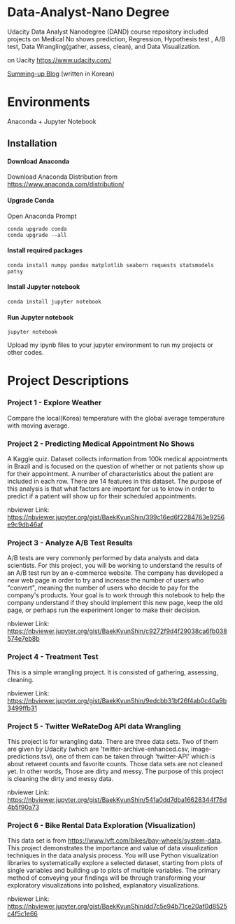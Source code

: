 # Data-Analyst-Nano Degree

Udacity Data Analyst Nanodegree (DAND) course repository included projects on Medical No shows prediction, Regression, Hypothesis test , A/B test, Data Wrangling(gather, assess, clean), and Data Visualization.

on Uacity https://www.udacity.com/

[Summing-up Blog](https://bkshin.tistory.com/category/%EB%8D%B0%EC%9D%B4%ED%84%B0%20%EB%B6%84%EC%84%9D) (written in Korean) 

# Environments

Anaconda + Jupyter Notebook

## Installation

#### Download Anaconda

Download Anaconda Distribution from https://www.anaconda.com/distribution/

#### Upgrade Conda

Open Anaconda Prompt

```
conda upgrade conda
conda upgrade --all
```

#### Install required packages

```
conda install numpy pandas matplotlib seaborn requests statsmodels patsy
```

#### Install Jupyter notebook

```
conda install jupyter notebook
```

#### Run Jupyter notebook

```
jupyter notebook
```

Upload my ipynb files to your jupyter environment to run my projects or other codes.

# Project Descriptions

### Project 1 - Explore Weather

 Compare the local(Korea) temperature with the global average temperature with moving average.

### Project 2 - Predicting Medical Appointment No Shows

 A Kaggle quiz. Dataset collects information from 100k medical appointments in Brazil and is focused on the question of whether or not patients show up for their appointment. A number of characteristics about the patient are included in each row. There are 14 features in this dataset. The purpose of this analysis is that what factors are important for us to know in order to predict if a patient will show up for their scheduled appointments.

nbviewer Link: https://nbviewer.jupyter.org/gist/BaekKyunShin/399c16ed6f2284763e9256e9c9db46af

### Project 3 - Analyze A/B Test Results

 A/B tests are very commonly performed by data analysts and data scientists. For this project, you will be working to understand the results of an A/B test run by an e-commerce website. The company has developed a new web page in order to try and increase the number of users who "convert", meaning the number of users who decide to pay for the company's products. Your goal is to work through this notebook to help the company understand if they should implement this new page, keep the old page, or perhaps run the experiment longer to make their decision.

nbviewer Link:  https://nbviewer.jupyter.org/gist/BaekKyunShin/c9272f9d4f29038ca6fb038574e7eb8b

### Project 4 - Treatment Test

 This is a simple wrangling project. It is consisted of gathering, assessing, cleaning.

nbviewer Link: https://nbviewer.jupyter.org/gist/BaekKyunShin/9edcbb31bf26f4ab0c40a9b3499ffb31

### Project 5 - Twitter WeRateDog API data Wrangling

 This project is for wrangling data. There are three data sets. Two of them are given by Udacity (which are 'twitter-archive-enhanced.csv, image-predictions.tsv), one of them can be taken through 'twitter-API' which is about retweet counts and favorite counts. Those data sets are not cleaned yet. In other words, Those are dirty and messy. The purpose of this project is cleaning the dirty and messy data.

nbviewer Link: https://nbviewer.jupyter.org/gist/BaekKyunShin/541a0dd7dba16628344f78d4b5f90a73

### Project 6 - Bike Rental Data Exploration (Visualization)

 This data set is from <https://www.lyft.com/bikes/bay-wheels/system-data>. This project demonstrates the importance and value of data visualization techniques in the data analysis process. You will use Python visualization libraries to systematically explore a selected dataset, starting from plots of single variables and building up to plots of multiple variables. The primary method of conveying your findings will be through transforming your exploratory visualizations into polished, explanatory visualizations.

nbviewer Link: https://nbviewer.jupyter.org/gist/BaekKyunShin/dd7c5e94b71ce20af0d8525c4f5c1e66
